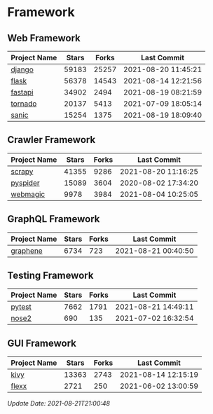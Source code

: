 # Framework

## Web Framework
| Project Name | Stars | Forks | Last Commit |
| ------------ | ----- | ----- | ----------- |
| [django](https://github.com/django/django) | 59183 | 25257 | 2021-08-20 11:45:21 |
| [flask](https://github.com/pallets/flask) | 56378 | 14543 | 2021-08-14 12:21:56 |
| [fastapi](https://github.com/tiangolo/fastapi) | 34902 | 2494 | 2021-08-19 08:21:59 |
| [tornado](https://github.com/tornadoweb/tornado) | 20137 | 5413 | 2021-07-09 18:05:14 |
| [sanic](https://github.com/sanic-org/sanic) | 15254 | 1375 | 2021-08-19 18:09:40 |

## Crawler Framework
| Project Name | Stars | Forks | Last Commit |
| ------------ | ----- | ----- | ----------- |
| [scrapy](https://github.com/scrapy/scrapy) | 41355 | 9286 | 2021-08-20 11:16:25 |
| [pyspider](https://github.com/binux/pyspider) | 15089 | 3604 | 2020-08-02 17:34:20 |
| [webmagic](https://github.com/code4craft/webmagic) | 9978 | 3984 | 2021-08-04 10:25:05 |

## GraphQL Framework
| Project Name | Stars | Forks | Last Commit |
| ------------ | ----- | ----- | ----------- |
| [graphene](https://github.com/graphql-python/graphene) | 6734 | 723 | 2021-08-21 00:40:50 |

## Testing Framework
| Project Name | Stars | Forks | Last Commit |
| ------------ | ----- | ----- | ----------- |
| [pytest](https://github.com/pytest-dev/pytest) | 7662 | 1791 | 2021-08-21 14:49:11 |
| [nose2](https://github.com/nose-devs/nose2) | 690 | 135 | 2021-07-02 16:32:54 |

## GUI Framework
| Project Name | Stars | Forks | Last Commit |
| ------------ | ----- | ----- | ----------- |
| [kivy](https://github.com/kivy/kivy) | 13363 | 2743 | 2021-08-14 12:15:19 |
| [flexx](https://github.com/flexxui/flexx) | 2721 | 250 | 2021-06-02 13:00:59 |

*Update Date: 2021-08-21T21:00:48*